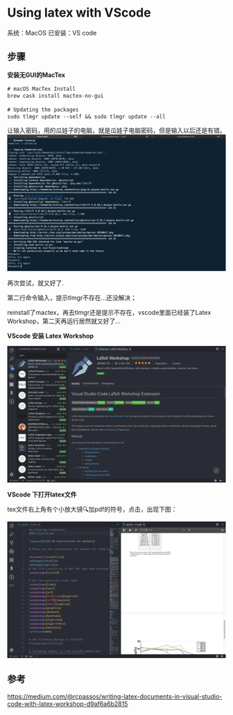 # Using latex with VScode

系统：MacOS
已安装：VS code

## 步骤

**安装无GUI的MacTex**

```
# macOS MacTex Install
brew cask install mactex-no-gui

# Updating the packages
sudo tlmgr update --self && sudo tlmgr update --all
```

让输入密码，用的瓜娃子的电脑，就是瓜娃子电脑密码，但是输入以后还是有错。
![img](images/password.png)

再次尝试，就又好了.

第二行命令输入，提示tlmgr不存在...还没解决；

reinstall了mactex，再去tlmgr还是提示不存在，vscode里面已经装了Latex Workshop，第二天再运行居然就又好了...

**VScode 安装 Latex Workshop**

![img](images/vscode.png)

**VScode 下打开latex文件**

tex文件右上角有个小放大镜🔍加pdf的符号，点击，出现下图：

![img](images/vscode-latex.png)


## 参考

https://medium.com/@rcpassos/writing-latex-documents-in-visual-studio-code-with-latex-workshop-d9af6a6b2815